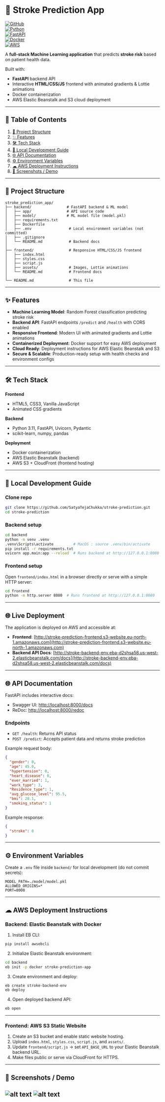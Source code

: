 # 🧠 Stroke Prediction App

[![GitHub](https://img.shields.io/badge/GitHub-Repository-blue?logo=github)](https://github.com/SatyaTejaChukka/stroke-prediction)  
[![Python](https://img.shields.io/badge/python-3.11-blue?logo=python&logoColor=white)](https://www.python.org/)  
[![FastAPI](https://img.shields.io/badge/FastAPI-009688?logo=fastapi&logoColor=white)](https://fastapi.tiangolo.com/)  
[![Docker](https://img.shields.io/badge/docker-%230db7ed.svg?logo=docker&logoColor=white)](https://www.docker.com/)  
[![AWS](https://img.shields.io/badge/AWS-%23ff9900.svg?logo=amazon-aws&logoColor=white)](https://aws.amazon.com/)  

A **full-stack Machine Learning application** that predicts **stroke risk** based on patient health data.

Built with:  
- **FastAPI** backend API  
- Interactive **HTML/CSS/JS** frontend with animated gradients & Lottie animations  
- Docker containerization  
- AWS Elastic Beanstalk and S3 cloud deployment  

---

## 📑 Table of Contents
1. [📂 Project Structure](#-project-structure)  
2. [✨ Features](#-features)  
3. [🛠 Tech Stack](#-tech-stack)  
4. [🚀 Local Development Guide](#-local-development-guide)  
5. [🌐 API Documentation](#-api-documentation)  
6. [⚙️ Environment Variables](#️-environment-variables)  
7. [☁ AWS Deployment Instructions](#-aws-deployment-instructions)  
8. [📸 Screenshots / Demo](#-screenshots--demo)  
 

---

## 📂 Project Structure

```plaintext
stroke_prediction_app/
├── backend/                # FastAPI backend & ML model
│   ├── app/                # API source code
│   ├── model/              # ML model file (model.pkl)
│   ├── requirements.txt
│   ├── Dockerfile
│   ├── .env                 # Local environment variables (not committed)
│   ├── .gitignore
│   └── README.md            # Backend docs
│
├── frontend/                # Responsive HTML/CSS/JS frontend
│   ├── index.html
│   ├── styles.css
│   ├── script.js
│   ├── assets/              # Images, Lottie animations
│   └── README.md            # Frontend docs
│
└── README.md                # This file
```

---

## ✨ Features

- **Machine Learning Model**: Random Forest classification predicting stroke risk  
- **Backend API**: FastAPI endpoints `/predict` and `/health` with CORS enabled  
- **Responsive Frontend**: Modern UI with animated gradients and Lottie animations  
- **Containerized Deployment**: Docker support for easy AWS deployment  
- **Cloud Ready**: Deployment instructions for AWS Elastic Beanstalk and S3  
- **Secure & Scalable**: Production-ready setup with health checks and environment configs  

---

## 🛠 Tech Stack

**Frontend**  
- HTML5, CSS3, Vanilla JavaScript  
- Animated CSS gradients

**Backend**  
- Python 3.11, FastAPI, Uvicorn, Pydantic  
- scikit-learn, numpy, pandas  

**Deployment**  
- Docker containerization  
- AWS Elastic Beanstalk (backend)  
- AWS S3 + CloudFront (frontend hosting)  

---

## 🚀 Local Development Guide

### Clone repo
```bash
git clone https://github.com/SatyaTejaChukka/stroke-prediction.git
cd stroke-prediction
```

### Backend setup
```bash
cd backend
python -m venv .venv
.venv\Scripts\activate         # MacOS : source .venv/bin/activate
pip install -r requirements.txt
uvicorn app.main:app --reload  # Runs backend at http://127.0.0.1:8000
```

### Frontend setup
Open `frontend/index.html` in a browser directly or serve with a simple HTTP server:
```bash
cd frontend
python -m http.server 8080  # Runs frontend at http://127.0.0.1:8080
```

---

## 🌐 Live Deployment

The application is deployed on AWS and accessible at:

- **Frontend**: [http://stroke-prediction-frontend.s3-website.eu-north-1.amazonaws.com](http://stroke-prediction-frontend.s3-website.eu-north-1.amazonaws.com)  
- **Backend API Docs**: [http://stroke-backend-env.eba-d2shsa58.us-west-2.elasticbeanstalk.com/docs](http://stroke-backend-env.eba-d2shsa58.us-west-2.elasticbeanstalk.com/docs)  

---

## 🌐 API Documentation

FastAPI includes interactive docs:

- Swagger UI: [http://localhost:8000/docs](http://localhost:8000/docs)  
- ReDoc: [http://localhost:8000/redoc](http://localhost:8000/redoc)  

### Endpoints
- `GET /health`: Returns API status  
- `POST /predict`: Accepts patient data and returns stroke prediction  

Example request body:
```json
{
  "gender": 0,
  "age": 45.0,
  "hypertension": 0,
  "heart_disease": 0,
  "ever_married": 1,
  "work_type": 3,
  "Residence_type": 1,
  "avg_glucose_level": 95.5,
  "bmi": 28.1,
  "smoking_status": 1
}
```

Example response:
```json
{
  "stroke": 0
}
```

---

## ⚙️ Environment Variables

Create a `.env` file inside `backend/` for local development (do not commit secrets):

```env
MODEL_PATH=./model/model.pkl
ALLOWED_ORIGINS=*
PORT=8000
```

---

## ☁ AWS Deployment Instructions

### Backend: Elastic Beanstalk with Docker

1. Install EB CLI:
```bash
pip install awsebcli
```

2. Initialize Elastic Beanstalk environment:
```bash
cd backend
eb init -p docker stroke-prediction-app
```

3. Create environment and deploy:
```bash
eb create stroke-backend-env
eb deploy
```

4. Open deployed backend API:
```bash
eb open
```

---

### Frontend: AWS S3 Static Website

1. Create an S3 bucket and enable static website hosting.  
2. Upload `index.html`, `styles.css`, `script.js`, and `assets/`.  
3. Update `frontend/script.js` → set `API_BASE_URL` to your Elastic Beanstalk backend URL.  
4. Make files public or serve via CloudFront for HTTPS.

---

## 📸 Screenshots / Demo

![alt text](screenshot.png)
![alt text](image.png)
---


